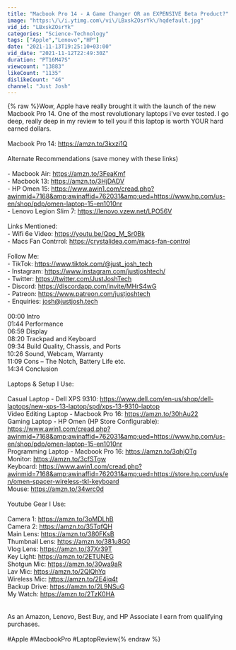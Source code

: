 ```yaml
---
title: "Macbook Pro 14 - A Game Changer OR an EXPENSIVE Beta Product?"
image: "https:\/\/i.ytimg.com\/vi\/LBxskZOsrYk\/hqdefault.jpg"
vid_id: "LBxskZOsrYk"
categories: "Science-Technology"
tags: ["Apple","Lenovo","HP"]
date: "2021-11-13T19:25:10+03:00"
vid_date: "2021-11-12T22:49:30Z"
duration: "PT16M47S"
viewcount: "13883"
likeCount: "1135"
dislikeCount: "46"
channel: "Just Josh"
---
```

{% raw %}Wow, Apple have really brought it with the launch of the new Macbook Pro 14. One of the most revolutionary laptops i've ever tested. I go deep, really deep in my review to tell you if this laptop is worth YOUR hard earned dollars.<br /><br />Macbook Pro 14: <a rel="nofollow" target="blank" href="https://amzn.to/3kxzi1Q">https://amzn.to/3kxzi1Q</a><br /><br />Alternate Recommendations (save money with these links)<br /><br />- Macbook Air: <a rel="nofollow" target="blank" href="https://amzn.to/3FeaKmf">https://amzn.to/3FeaKmf</a><br />- Macbook 13: <a rel="nofollow" target="blank" href="https://amzn.to/3HjDADV">https://amzn.to/3HjDADV</a><br />- HP Omen 15: <a rel="nofollow" target="blank" href="https://www.awin1.com/cread.php?awinmid=7168&amp;awinaffid=762031&amp;ued=https://www.hp.com/us-en/shop/pdp/omen-laptop-15-en1010nr">https://www.awin1.com/cread.php?awinmid=7168&amp;awinaffid=762031&amp;ued=https://www.hp.com/us-en/shop/pdp/omen-laptop-15-en1010nr</a><br />- Lenovo Legion Slim 7: <a rel="nofollow" target="blank" href="https://lenovo.vzew.net/LPO56V">https://lenovo.vzew.net/LPO56V</a><br /><br />Links Mentioned:<br />- Wifi 6e Video: <a rel="nofollow" target="blank" href="https://youtu.be/Qpq_M_Sr0Bk">https://youtu.be/Qpq_M_Sr0Bk</a><br />- Macs Fan Contrrol: <a rel="nofollow" target="blank" href="https://crystalidea.com/macs-fan-control">https://crystalidea.com/macs-fan-control</a><br /><br />Follow Me:<br />- TikTok: <a rel="nofollow" target="blank" href="https://www.tiktok.com/@just_josh_tech">https://www.tiktok.com/@just_josh_tech</a><br />- Instagram: <a rel="nofollow" target="blank" href="https://www.instagram.com/justjoshtech/">https://www.instagram.com/justjoshtech/</a><br />- Twitter: <a rel="nofollow" target="blank" href="https://twitter.com/JustJoshTech">https://twitter.com/JustJoshTech</a><br />- Discord: <a rel="nofollow" target="blank" href="https://discordapp.com/invite/MHrS4wG">https://discordapp.com/invite/MHrS4wG</a><br />- Patreon: <a rel="nofollow" target="blank" href="https://www.patreon.com/justjoshtech">https://www.patreon.com/justjoshtech</a><br />- Enquiries: josh@justjosh.tech<br /><br />00:00 Intro<br />01:44 Performance<br />06:59 Display<br />08:20 Trackpad and Keyboard<br />09:34 Build Quality, Chassis, and Ports<br />10:26 Sound, Webcam, Warranty<br />11:09 Cons – The Notch, Battery Life etc.<br />14:34 Conclusion<br /><br />Laptops &amp; Setup I Use:<br /><br />Casual Laptop - Dell XPS 9310: <a rel="nofollow" target="blank" href="https://www.dell.com/en-us/shop/dell-laptops/new-xps-13-laptop/spd/xps-13-9310-laptop">https://www.dell.com/en-us/shop/dell-laptops/new-xps-13-laptop/spd/xps-13-9310-laptop</a><br />Video Editing Laptop - Macbook Pro 16: <a rel="nofollow" target="blank" href="https://amzn.to/30hAu22">https://amzn.to/30hAu22</a><br />Gaming Laptop - HP Omen (HP Store Configurable): <a rel="nofollow" target="blank" href="https://www.awin1.com/cread.php?awinmid=7168&amp;awinaffid=762031&amp;ued=https://www.hp.com/us-en/shop/pdp/omen-laptop-15-en1010nr">https://www.awin1.com/cread.php?awinmid=7168&amp;awinaffid=762031&amp;ued=https://www.hp.com/us-en/shop/pdp/omen-laptop-15-en1010nr</a><br />Programming Laptop  - Macbook Pro 16: <a rel="nofollow" target="blank" href="https://amzn.to/3qhjOTg">https://amzn.to/3qhjOTg</a><br />Monitor: <a rel="nofollow" target="blank" href="https://amzn.to/3cfSTgw">https://amzn.to/3cfSTgw</a><br />Keyboard: <a rel="nofollow" target="blank" href="https://www.awin1.com/cread.php?awinmid=7168&amp;awinaffid=762031&amp;ued=https://store.hp.com/us/en/omen-spacer-wireless-tkl-keyboard">https://www.awin1.com/cread.php?awinmid=7168&amp;awinaffid=762031&amp;ued=https://store.hp.com/us/en/omen-spacer-wireless-tkl-keyboard</a><br />Mouse: <a rel="nofollow" target="blank" href="https://amzn.to/34wrc0d">https://amzn.to/34wrc0d</a><br /><br />Youtube Gear I Use: <br /><br />Camera 1: <a rel="nofollow" target="blank" href="https://amzn.to/3oMDLhB">https://amzn.to/3oMDLhB</a><br />Camera 2: <a rel="nofollow" target="blank" href="https://amzn.to/35TqfQH">https://amzn.to/35TqfQH</a><br />Main Lens: <a rel="nofollow" target="blank" href="https://amzn.to/380FKsB">https://amzn.to/380FKsB</a><br />Thumbnail Lens: <a rel="nofollow" target="blank" href="https://amzn.to/381u8G0">https://amzn.to/381u8G0</a><br />Vlog Lens: <a rel="nofollow" target="blank" href="https://amzn.to/37Xr39T">https://amzn.to/37Xr39T</a><br />Key Light: <a rel="nofollow" target="blank" href="https://amzn.to/2ETUNEG">https://amzn.to/2ETUNEG</a><br />Shotgun Mic: <a rel="nofollow" target="blank" href="https://amzn.to/30wa9aR">https://amzn.to/30wa9aR</a><br />Lav Mic: <a rel="nofollow" target="blank" href="https://amzn.to/2QlQhYq">https://amzn.to/2QlQhYq</a><br />Wireless Mic: <a rel="nofollow" target="blank" href="https://amzn.to/2E4jq4t">https://amzn.to/2E4jq4t</a><br />Backup Drive: <a rel="nofollow" target="blank" href="https://amzn.to/2L9NSuG">https://amzn.to/2L9NSuG</a><br />My Watch: <a rel="nofollow" target="blank" href="https://amzn.to/2TzK0HA">https://amzn.to/2TzK0HA</a><br /><br /><br />As an Amazon, Lenovo, Best Buy, and HP Associate I earn from qualifying purchases.<br /><br />#Apple #MacbookPro #LaptopReview{% endraw %}
